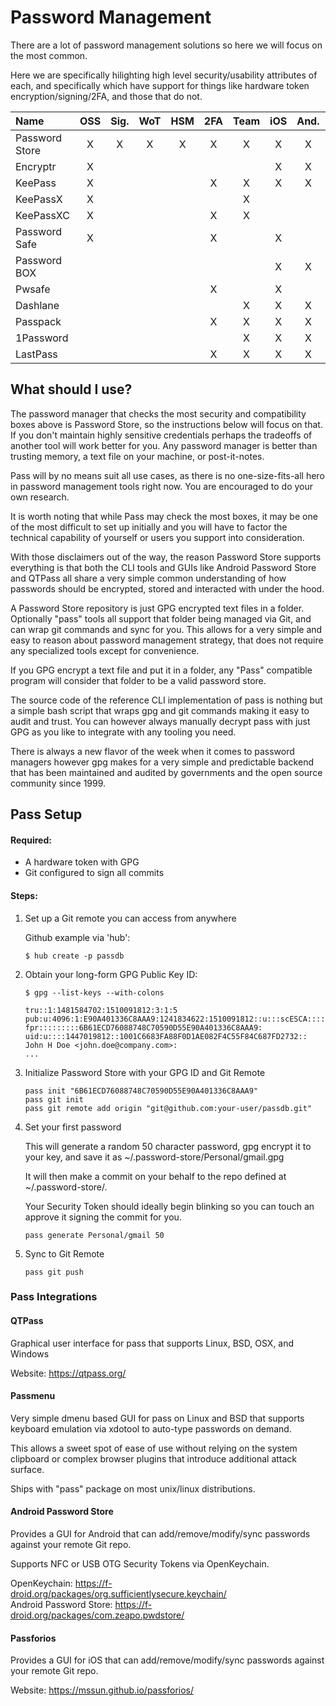 # Password Management

There are a lot of password management solutions so here we will focus on the
most common.

Here we are specifically hilighting high level security/usability attributes of
each, and specifically which have support for things like hardware token
encryption/signing/2FA, and those that do not.

Name	         | OSS | Sig.| WoT | HSM | 2FA | Team | iOS | And.| OSX | Win | Lin.| Cost
:--------------|:---:|:---:|:---:|:---:|:---:|:----:|:---:|:---:|:---:|:---:|:---:|:----:
Password Store |  X  |  X	 |  X  |  X	 |  X  |  X	  |  X  |  X  |  X  |  X  |  X	| Free
Encryptr	     |  X  |  	 |     |     |     |      |  X  |  X  |  X  |  X  |  X  | Free
KeePass	       |  X  |  	 |     |     |  X  |  X	  |  X	|  X  |  X  |  X  |  X	| Free
KeePassX       |  X  |  	 |     |     |     |  X	  |     |     |  X  |  X  |  X	| Free
KeePassXC      |  X  |  	 |     |     |  X  |  X	  |     |     |  X  |  X  |  X	| Free
Password Safe	 |  X  |  	 |     |     |  X  |      |  X	|     |     |  X  |  X	| Free
Password BOX   |     |  	 |     |     |  	 |      |  X	|  X  |  X  |  X  |     | Free
Pwsafe	 	     |     |  	 |     |     |  X  |      |  X	|     |  X  |	    |     | Free
Dashlane	 	   |     |  	 |     |     |     |  X   |  X  |  X  |  X  |  X  |   	| Free
Passpack	 	   |     |  	 |     |     |  X  |  X   |  X  |  X  |  X  |  X  |   	| $48/y
1Password	 	   |     |  	 |     |     |     |  X	  |  X	|  X  |  X  |  X  |     | $50
LastPass	 	   |	   |   	 |     |     |  X  |  X	  |  X	|  X  |  X  |  X  |  X	| $12/y

## What should I use?

The password manager that checks the most security and compatibility boxes
above is Password Store, so the instructions below will focus on that. If you
don't maintain highly sensitive credentials perhaps the tradeoffs of another
tool will work better for you. Any password manager is better than trusting
memory, a text file on your machine, or post-it-notes.

Pass will by no means suit all use cases, as there is no one-size-fits-all hero
in password management tools right now. You are encouraged to do your own
research.

It is worth noting that while Pass may check the most boxes, it may be one of
the most difficult to set up initially and you will have to factor the
technical capability of yourself or users you support into consideration.

With those disclaimers out of the way, the reason Password Store supports
everything is that both the CLI tools and GUIs like Android Password Store and
QTPass all share a very simple common understanding of how passwords should be
encrypted, stored and interacted with under the hood.

A Password Store repository is just GPG encrypted text files in a folder.
Optionally "pass" tools all support that folder being managed via Git, and can
wrap git commands and sync for you. This allows for a very simple and easy to
reason about password management strategy, that does not require any
specialized tools except for convenience.

If you GPG encrypt a text file and put it in a folder, any "Pass" compatible
program will consider that folder to be a valid password store.

The source code of the reference CLI implementation of pass is nothing but
a simple bash script that wraps gpg and git commands making it easy to audit
and trust. You can however always manually decrypt pass with just GPG as you
like to integrate with any tooling you need.

There is always a new flavor of the week when it comes to password managers
however gpg makes for a very simple and predictable backend that has been
maintained and audited by governments and the open source community since 1999.

## Pass Setup

#### Required:

* A hardware token with GPG
* Git configured to sign all commits

#### Steps:

1. Set up a Git remote you can access from anywhere

    Github example via 'hub':
    ```
    $ hub create -p passdb
    ```

2. Obtain your long-form GPG Public Key ID:

    ```
    $ gpg --list-keys --with-colons

    tru::1:1481584702:1510091812:3:1:5
    pub:u:4096:1:E90A401336C8AAA9:1241834622:1510091812::u:::scESCA:::::::
    fpr:::::::::6B61ECD76088748C70590D55E90A401336C8AAA9:
    uid:u::::1447019812::1001C6683FA88F0D1AE082F4C55F84C687FD2732:: John H Doe <john.doe@company.com>:
    ...
    ```

3. Initialize Password Store with your GPG ID and Git Remote

    ```
    pass init "6B61ECD76088748C70590D55E90A401336C8AAA9"
    pass git init
    pass git remote add origin "git@github.com:your-user/passdb.git"
    ```

4. Set your first password

    This will generate a random 50 character password, gpg encrypt it to your
    key, and save it as ~/.password-store/Personal/gmail.gpg

    It will then make a commit on your behalf to the repo defined at
    ~/.password-store/.

    Your Security Token should ideally begin blinking so you can touch an approve
    it signing the commit for you.

    ```
    pass generate Personal/gmail 50
    ```

5. Sync to Git Remote

    ```
    pass git push
    ```

### Pass Integrations

#### QTPass

Graphical user interface for pass that supports Linux, BSD, OSX, and Windows

Website:  https://qtpass.org/

#### Passmenu

Very simple dmenu based GUI for pass on Linux and BSD that supports keyboard
emulation via xdotool to auto-type passwords on demand.

This allows a sweet spot of ease of use without relying on the system
clipboard or complex browser plugins that introduce additional attack surface.

Ships with "pass" package on most unix/linux distributions.

#### Android Password Store

Provides a GUI for Android that can add/remove/modify/sync passwords against
your remote Git repo.

Supports NFC or USB OTG Security Tokens via OpenKeychain.

OpenKeychain: https://f-droid.org/packages/org.sufficientlysecure.keychain/  
Android Password Store: https://f-droid.org/packages/com.zeapo.pwdstore/

#### Passforios

Provides a GUI for iOS that can add/remove/modify/sync passwords against
your remote Git repo.

Website: https://mssun.github.io/passforios/
